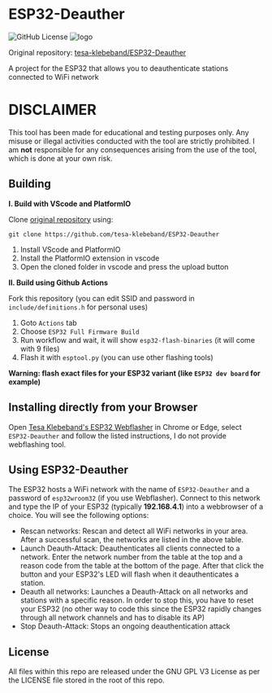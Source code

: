 # ESP32-Deauther
![GitHub License](https://img.shields.io/github/license/tesa-klebeband/ESP32-Deauther)
![logo](https://github.com/user-attachments/assets/4e2ac65f-1b25-4a97-822a-6a91ca71b5be)

Original repository: [tesa-klebeband/ESP32-Deauther](https://github.com/tesa-klebeband/ESP32-Deauther)

A project for the ESP32 that allows you to deauthenticate stations connected to WiFi network
# DISCLAIMER
This tool has been made for educational and testing purposes only. Any misuse or illegal activities conducted with the tool are strictly prohibited. I am **not** responsible for any consequences arising from the use of the tool, which is done at your own risk.

## Building
**I. Build with VScode and PlatformIO**

Clone [original repository](https://github.com/tesa-klebeband/ESP32-Deauther) using:

`git clone https://github.com/tesa-klebeband/ESP32-Deauther`

1) Install VScode and PlatformIO
2) Install the PlatformIO extension in vscode
3) Open the cloned folder in vscode and press the upload button

**II. Build using Github Actions**

Fork this repository (you can edit SSID and password in `include/definitions.h` for personal uses)
1) Goto `Actions` tab
2) Choose `ESP32 Full Firmware Build`
3) Run workflow and wait, it will show `esp32-flash-binaries` (it will come with 9 files)
4) Flash it with `esptool.py` (you can use other flashing tools)

**Warning: flash exact files for your ESP32 variant (like `ESP32 dev board` for example)**

## Installing directly from your Browser
Open [Tesa Klebeband's ESP32 Webflasher](https://tesa-klebeband.github.io/ESP32-Webflasher) in Chrome or Edge, select `ESP32-Deauther` and follow the listed instructions, I do not provide webflashing tool.

## Using ESP32-Deauther
The ESP32 hosts a WiFi network with the name of `ESP32-Deauther` and a password of `esp32wroom32` (if you use Webflasher). Connect to this network and type the IP of your ESP32 (typically **192.168.4.1**) into a webbrowser of a choice. You will see the following options:
* Rescan networks: Rescan and detect all WiFi networks in your area. After a successful scan, the networks are listed in the above table.
* Launch Deauth-Attack: Deauthenticates all clients connected to a network. Enter the network number from the table at the top and a reason code from the table at the bottom of the page. After that click the button and your ESP32's LED will flash when it deauthenticates a station.
* Deauth all networks: Launches a Deauth-Attack on all networks and stations with a specific reason. In order to stop this, you have to reset your ESP32 (no other way to code this since the ESP32 rapidly changes through all network channels and has to disable its AP)
* Stop Deauth-Attack: Stops an ongoing deauthentication attack
## License
All files within this repo are released under the GNU GPL V3 License as per the LICENSE file stored in the root of this repo.
